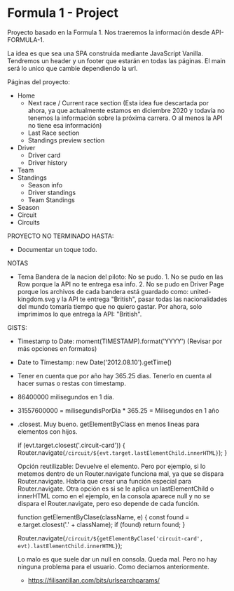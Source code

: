 # Formula 1 - Project

Proyecto basado en la Formula 1. Nos traeremos la información desde API-FORMULA-1.

La idea es que sea una SPA construida mediante JavaScript Vanilla. Tendremos un header y un footer que estarán en todas las páginas. El main será lo unico que cambie dependiendo la url.

Páginas del proyecto:

- Home
  - Next race / Current race section (Esta idea fue descartada por ahora, ya que actualmente estamos en diciembre 2020 y todavía no tenemos la información sobre la próxima carrera. O al menos la API no tiene esa información)
  - Last Race section
  - Standings preview section
- Driver
  - Driver card
  - Driver history
- Team
- Standings
  - Season info
  - Driver standings
  - Team Standings
- Season
- Circuit
- Circuits

PROYECTO NO TERMINADO HASTA:

- Documentar un toque todo.

NOTAS

- Tema Bandera de la nacion del piloto: No se pudo. 1. No se pudo en las Row porque la API no te entrega esa info. 2. No se pudo en Driver Page porque los archivos de cada bandera está guardado como: united-kingdom.svg y la API te entrega "British", pasar todas las nacionalidades del mundo tomaría tiempo que no quiero gastar. Por ahora, solo imprimimos lo que entrega la API: "British".

GISTS:

- Timestamp to Date: moment(TIMESTAMP).format('YYYY') (Revisar por más opciones en formatos)
- Date to Timestamp: new Date('2012.08.10').getTime()
- Tener en cuenta que por año hay 365.25 dias. Tenerlo en cuenta al hacer sumas o restas con timestamp.
- 86400000 milisegundos en 1 día.
- 31557600000 = milisegundisPorDia \* 365.25 = Milisegundos en 1 año
- .closest. Muy bueno. getElementByClass en menos lineas para elementos con hijos.

  if (evt.target.closest('.circuit-card')) {
  Router.navigate(`/circuit/${evt.target.lastElementChild.innerHTML}`);
  }

  Opción reutilizable: Devuelve el elemento. Pero por ejemplo, si lo metemos dentro de un Router.navigate funciona mal, ya que se dispara Router.navigate. Habria que crear una función especial para Router.navigate. Otra opción es si se le aplica un lastElementChild o innerHTML como en el ejemplo, en la consola aparece null y no se dispara el Router.navigate, pero eso depende de cada función.

  function getElementByClase(className, e) {
  const found = e.target.closest('.' + className);
  if (found) return found;
  }

  Router.navigate(`/circuit/${getElementByClase('circuit-card', evt).lastElementChild.innerHTML}`);

  Lo malo es que suele dar un null en consola. Queda mal. Pero no hay ninguna problema para el usuario. Como deciamos anteriormente.

  - https://filisantillan.com/bits/urlsearchparams/
